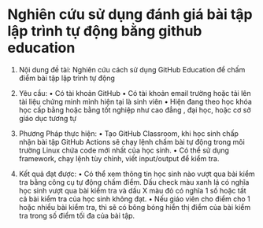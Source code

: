 # Nghiên cứu sử dụng đánh giá bài tập lập trình tự động bằng github education

1.	Nội dung đề tài: Nghiên cứu cách sử dụng GitHub Education để chấm điểm bài tập lập trình tự động
2.	Yêu cầu: 
• Có tài khoản GitHub
• Có tài khoản email trường hoặc tải lên tài liệu chứng minh mình hiện tại là sinh viên
• Hiện đang theo học khóa học cấp bằng hoặc bằng tốt nghiệp như cao đẳng , đại học, hoặc cơ sở giáo dục tương tự
3.	Phương Pháp thực hiện:
• Tạo GitHub Classroom, khi học sinh chấp nhận bài tập GitHub Actions sẽ chạy lệnh chấm bài tự động trong môi trường Linux chứa code mới nhất của học sinh.
• Có thể sử dụng framework, chạy lệnh tùy chỉnh, viết input/output để kiểm tra.

4.	Kết quả đạt được:
• Có thể xem thông tin học sinh nào vượt qua bài kiểm tra bằng công cụ tự động chấm điểm. Dấu check màu xanh lá có nghĩa học sinh vượt qua bài kiểm tra và dấu X màu đỏ có nghĩa 1 số hoặc tất cả bài kiểm tra của học sinh không đạt.
• Nếu giáo viên cho điểm cho 1 hoặc nhiều bài kiểm tra, thì sẽ có bông bóng hiển thị điểm của bài kiểm tra trong số điểm tối đa của bài tập.

